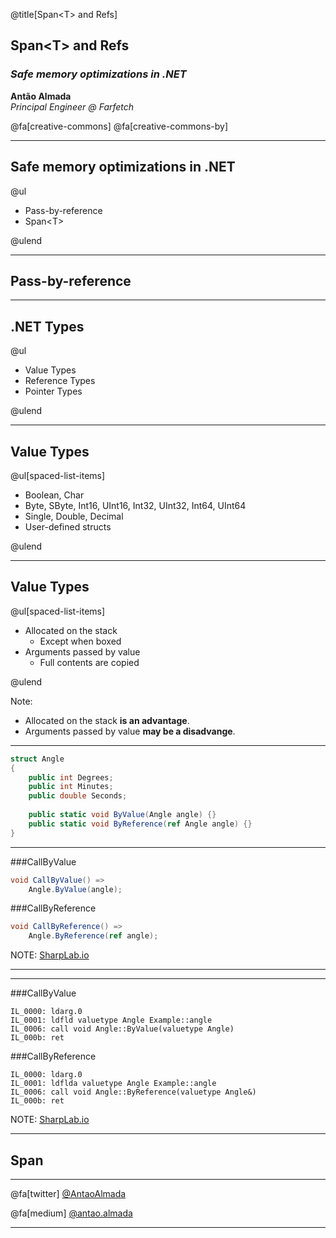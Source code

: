 @title[Span&lt;T&gt; and Refs]

## Span&lt;T&gt; and Refs 

### *Safe memory optimizations in .NET*

**Antão Almada**<br>
*Principal Engineer @ Farfetch*<br>

@fa[creative-commons] @fa[creative-commons-by]

---

## Safe memory optimizations in .NET
@ul

- Pass-by-reference
- Span&lt;T&gt;

@ulend

---

## Pass-by-reference

---

## .NET Types 
@ul

- Value Types
- Reference Types
- Pointer Types

@ulend

---

## Value Types
@ul[spaced-list-items]

- Boolean, Char
- Byte, SByte, Int16, UInt16, Int32, UInt32, Int64, UInt64 
- Single, Double, Decimal
- User-defined structs

@ulend

---

## Value Types
@ul[spaced-list-items]

- Allocated on the stack 
  + Except when boxed
- Arguments passed by value
  + Full contents are copied

@ulend

Note:

- Allocated on the stack **is an advantage**.
- Arguments passed by value **may be a disadvange**.

---

```csharp
struct Angle
{
    public int Degrees;
    public int Minutes;
    public double Seconds;
    
    public static void ByValue(Angle angle) {}
    public static void ByReference(ref Angle angle) {}
}
```

---

<div class="left">

###CallByValue

```csharp
void CallByValue() => 
	Angle.ByValue(angle);
```

</div>

<div class="right">

###CallByReference

```csharp
void CallByReference() => 
	Angle.ByReference(ref angle);
```

</div>

NOTE:
[SharpLab.io](https://sharplab.io/#v2:C4LglgNgPgsAUAZ2AJwK4GNgAICCA7AcwgFN4BveLKrAAQGYsw9sARYg5Y4hAbkuvqNmWALJNUwbnzjVaDACYB7VACMSWAMrF0ivPN78qhubQCMANloAWLACEAngDUAhhFTEAFPiLEszwiQAlFhkAL7GgjQW1nb2AErEAGbEnHjonpyJuAG+/j7BYfDhcPCRAExYAKIAHs4AtgAO6uTG3up56gC8WHjEAO7ZPiFYbBxcCFjdAJwADAA0ouKSE93zmtq6+pNYMwB0M1ih0rIRNgDCrhAOLm6ewZ0AfFjGsm3Eu9eu7h4dxIHH1FOWAuECu8SSKWIaTukyeL2obw+4OSqXSHkyfhy/yK8CAA==)

---
---

<div class="left">

###CallByValue

```
IL_0000: ldarg.0
IL_0001: ldfld valuetype Angle Example::angle
IL_0006: call void Angle::ByValue(valuetype Angle)
IL_000b: ret
```

</div>

<div class="right">

###CallByReference

```
IL_0000: ldarg.0
IL_0001: ldflda valuetype Angle Example::angle
IL_0006: call void Angle::ByReference(valuetype Angle&)
IL_000b: ret
```

</div>

NOTE:
[SharpLab.io](https://sharplab.io/#v2:C4LglgNgPgsAUAZ2AJwK4GNgAICCA7AcwgFN4BveLKrAAQGYsw9sARYg5Y4hAbkuvqNmWALJNUwbnzjVaDACYB7VACMSWAMrF0ivPN78qhubQCMANloAWLACEAngDUAhhFTEAFPiLEszwiQAlFhkAL7GgjQW1nb2AErEAGbEnHjonpyJuAG+/j7BYfDhcPCRAExYAKIAHs4AtgAO6uTG3up56gC8WHjEAO7ZPiFYbBxcCFjdAJwADAA0ouKSE93zmtq6+pNYMwB0M1ih0rIRNgDCrhAOLm6ewZ0AfFjGsm3Eu9eu7h4dxIHH1FOWAuECu8SSKWIaTukyeL2obw+4OSqXSHkyfhy/yK8CAA==)

---

## Span <T>

---

@fa[twitter] [@AntaoAlmada](https://twitter.com/AntaoAlmada) <br/>

@fa[medium] [@antao.almada](https://medium.com/@antao.almada) <br/>

---

